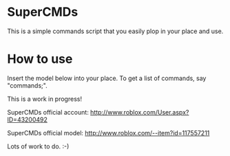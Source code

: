 SuperCMDs
=========

This is a simple commands script that you easily plop in your place and use.

How to use
==========

Insert the model below into your place.
To get a list of commands, say "commands;".

This is a work in progress!

SuperCMDs official account: http://www.roblox.com/User.aspx?ID=43200492

SuperCMDs official model: http://www.roblox.com/--item?id=117557211

Lots of work to do. :-)
